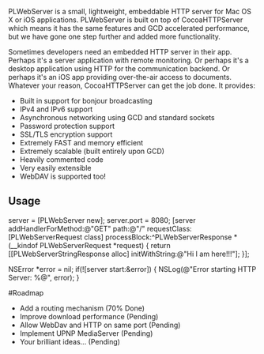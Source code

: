 PLWebServer is a small, lightweight, embeddable HTTP server for Mac OS X or iOS applications. PLWebServer is built on top of CocoaHTTPServer which means it has the same features and GCD accelerated performance, but we have gone one step further and added more functionality.  

Sometimes developers need an embedded HTTP server in their app. Perhaps it's a server application with remote monitoring. Or perhaps it's a desktop application using HTTP for the communication backend. Or perhaps it's an iOS app providing over-the-air access to documents. Whatever your reason, CocoaHTTPServer can get the job done. It provides:

-   Built in support for bonjour broadcasting
-   IPv4 and IPv6 support
-   Asynchronous networking using GCD and standard sockets
-   Password protection support
-   SSL/TLS encryption support
-   Extremely FAST and memory efficient
-   Extremely scalable (built entirely upon GCD)
-   Heavily commented code
-   Very easily extensible
-   WebDAV is supported too!


## Usage

server = [PLWebServer new];
server.port = 8080;
[server addHandlerForMethod:@"GET" path:@"/" requestClass:[PLWebServerRequest class] processBlock:^PLWebServerResponse *(__kindof PLWebServerRequest *request) {
    return [[PLWebServerStringResponse alloc] initWithString:@"Hi I am here!!!"];
}];

NSError *error = nil;
if(![server start:&error])
{
    NSLog(@"Error starting HTTP Server: %@", error);
}


#Roadmap
-   Add a routing mechanism (70% Done)
-   Improve download performance (Pending) 
-   Allow WebDav and HTTP on same port (Pending)
-   Implement UPNP MediaServer (Pending)
-   Your brilliant ideas... (Pending)



